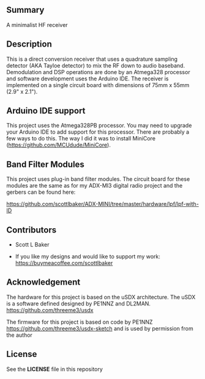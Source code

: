 
## Summary

A minimalist HF receiver


## Description

This is a direct conversion receiver that uses a quadrature sampling detector (AKA Tayloe detector) to mix the RF down to audio baseband. Demodulation and DSP operations are done by an Atmega328 processor and software development uses the Arduino IDE. The receiver is implemented on a single circuit board with dimensions of 75mm x 55mm (2.9" x 2.1").


## Arduino IDE support

This project uses the Atmega328PB processor. You may need to upgrade your Arduino IDE to add support for this processor. There are probably a few ways to do this. The way I did it was to install MiniCore (https://github.com/MCUdude/MiniCore).

## Band Filter Modules

This project uses plug-in band filter modules. The circuit board for these modules are the same as for my ADX-MI3 digital radio project and the gerbers can be found here:

https://github.com/scottlbaker/ADX-MINI/tree/master/hardware/lpf/lpf-with-ID

## Contributors

* Scott L Baker

* If you like my designs and would like to support my work: https://buymeacoffee.com/scottlbaker


## Acknowledgement

The hardware for this project is based on the uSDX architecture.
The uSDX is a software defined designed by PE1NNZ and DL2MAN.
https://github.com/threeme3/usdx

The firmware for this project is based on code by PE1NNZ
https://github.com/threeme3/usdx-sketch
and is used by permission from the author

## License

See the **LICENSE** file in this repository


